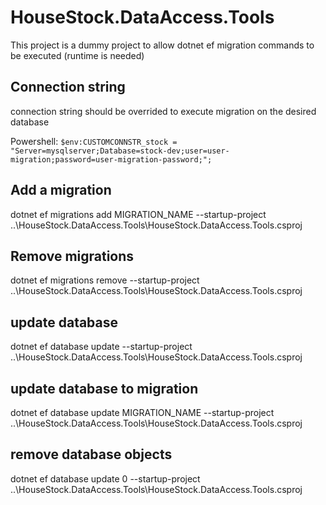 ﻿# HouseStock.DataAccess.Tools

This project is a dummy project to allow dotnet ef migration commands to be executed (runtime is needed)

## Connection string

connection string should be overrided to execute migration on the desired database

Powershell: `$env:CUSTOMCONNSTR_stock = "Server=mysqlserver;Database=stock-dev;user=user-migration;password=user-migration-password;";`

## Add a migration

dotnet ef migrations add MIGRATION_NAME --startup-project ..\HouseStock.DataAccess.Tools\HouseStock.DataAccess.Tools.csproj

## Remove migrations

dotnet ef migrations remove --startup-project ..\HouseStock.DataAccess.Tools\HouseStock.DataAccess.Tools.csproj

## update database

dotnet ef database update --startup-project ..\HouseStock.DataAccess.Tools\HouseStock.DataAccess.Tools.csproj

## update database to migration

dotnet ef database update MIGRATION_NAME --startup-project ..\HouseStock.DataAccess.Tools\HouseStock.DataAccess.Tools.csproj

## remove database objects

dotnet ef database update 0 --startup-project ..\HouseStock.DataAccess.Tools\HouseStock.DataAccess.Tools.csproj
